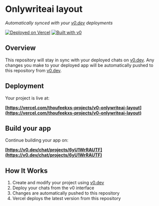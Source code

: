 # Onlywriteai layout

*Automatically synced with your [v0.dev](https://v0.dev) deployments*

[![Deployed on Vercel](https://img.shields.io/badge/Deployed%20on-Vercel-black?style=for-the-badge&logo=vercel)](https://vercel.com/thoufeekxs-projects/v0-onlywriteai-layout)
[![Built with v0](https://img.shields.io/badge/Built%20with-v0.dev-black?style=for-the-badge)](https://v0.dev/chat/projects/6yU1WrRAUTF)

## Overview

This repository will stay in sync with your deployed chats on [v0.dev](https://v0.dev).
Any changes you make to your deployed app will be automatically pushed to this repository from [v0.dev](https://v0.dev).

## Deployment

Your project is live at:

**[https://vercel.com/thoufeekxs-projects/v0-onlywriteai-layout](https://vercel.com/thoufeekxs-projects/v0-onlywriteai-layout)**

## Build your app

Continue building your app on:

**[https://v0.dev/chat/projects/6yU1WrRAUTF](https://v0.dev/chat/projects/6yU1WrRAUTF)**

## How It Works

1. Create and modify your project using [v0.dev](https://v0.dev)
2. Deploy your chats from the v0 interface
3. Changes are automatically pushed to this repository
4. Vercel deploys the latest version from this repository
